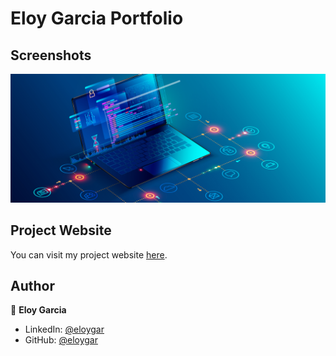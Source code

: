 # Eloy Garcia Portfolio

## Screenshots
<p float="center">
    <img src="https://github.com/eloygar/PortFolioTest/blob/master/Screenshots/1.png" width="800">
</p>


## Project Website

You can visit my project website [here](https://eloygar.github.io/PortFolioTest/).

## Author

👤 **Eloy Garcia**

- LinkedIn: [@eloygar](https://github.com/eloygar)
- GitHub: [@eloygar](https://github.com/eloygar)
